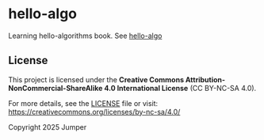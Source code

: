 # hello-algo

Learning hello-algorithms book. See [hello-algo](https://www.hello-algo.com/)

## License

This project is licensed under the &zwnj;**Creative Commons
Attribution-NonCommercial-ShareAlike 4.0 International License**&zwnj; (CC BY-NC-SA 4.0).

For more details, see the [LICENSE](LICENSE.txt) file or visit:
https://creativecommons.org/licenses/by-nc-sa/4.0/

Copyright 2025 Jumper
